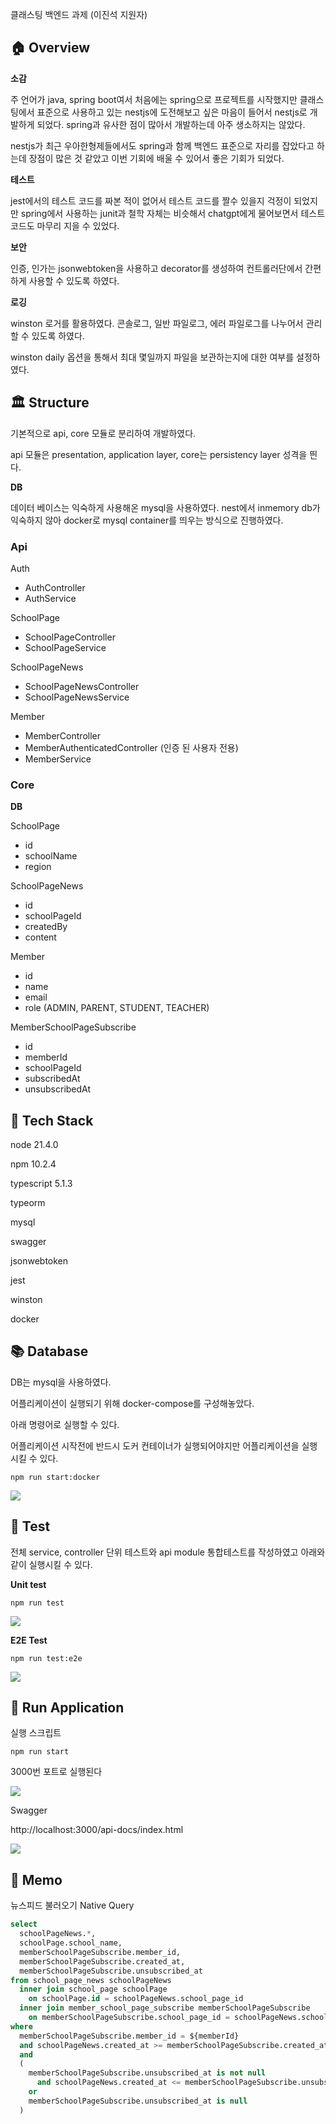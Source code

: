 클래스팅 백엔드 과제 (이진석 지원자)

## 🏠 Overview

**소감**

주 언어가 java, spring boot여서 처음에는 spring으로 프로젝트를 시작했지만 클래스팅에서 표준으로 사용하고 있는 nestjs에 도전해보고 싶은 마음이 들어서 nestjs로 개발하게 되었다. spring과 유사한 점이 많아서 개발하는데 아주 생소하지는 않았다.

nestjs가 최근 우아한형제들에서도 spring과 함께 백엔드 표준으로 자리를 잡았다고 하는데 장점이 많은 것 같았고 이번 기회에 배울 수 있어서 좋은 기회가 되었다.

**테스트**

jest에서의 테스트 코드를 짜본 적이 없어서 테스트 코드를 짤수 있을지 걱정이 되었지만 spring에서 사용하는 junit과 철학 자체는 비슷해서 chatgpt에게 물어보면서 테스트 코드도 마무리 지을 수 있었다.

**보안**

인증, 인가는 jsonwebtoken을 사용하고 decorator를 생성하여 컨트롤러단에서 간편하게 사용할 수 있도록 하였다.

**로깅**

winston 로거를 활용하였다. 콘솔로그, 일반 파일로그, 에러 파일로그를 나누어서 관리할 수 있도록 하였다.

winston daily 옵션을 통해서 최대 몇일까지 파일을 보관하는지에 대한 여부를 설정하였다.

## 🏛️ Structure

기본적으로 api, core 모듈로 분리하여 개발하였다.

api 모듈은 presentation, application layer, core는 persistency layer 성격을 띈다.

**DB**

데이터 베이스는 익숙하게 사용해온 mysql을 사용하였다. nest에서 inmemory db가 익숙하지 않아 docker로 mysql container를 띄우는 방식으로 진행하였다.

### Api

Auth

- AuthController
- AuthService

SchoolPage

- SchoolPageController
- SchoolPageService

SchoolPageNews

- SchoolPageNewsController
- SchoolPageNewsService

Member

- MemberController
- MemberAuthenticatedController (인증 된 사용자 전용)
- MemberService

### Core

**DB**

SchoolPage

- id
- schoolName
- region

SchoolPageNews

- id
- schoolPageId
- createdBy
- content

Member

- id
- name
- email
- role (ADMIN, PARENT, STUDENT, TEACHER)

MemberSchoolPageSubscribe

- id
- memberId
- schoolPageId
- subscribedAt
- unsubscribedAt

## 🎢 Tech Stack

node 21.4.0

npm 10.2.4

typescript 5.1.3

typeorm

mysql

swagger

jsonwebtoken

jest

winston

docker

## 📚 Database

DB는 mysql을 사용하였다.

어플리케이션이 실행되기 위해 docker-compose를 구성해놓았다.

아래 명령어로 실행할 수 있다.

어플리케이션 시작전에 반드시 도커 컨테이너가 실행되어야지만 어플리케이션을 실행시킬 수 있다.

```
npm run start:docker
```

![](docs/docker-container.png)

## 🧩 Test

전체 service, controller 단위 테스트와 api module 통합테스트를 작성하였고 아래와 같이 실행시킬 수 있다.

**Unit test**

```
npm run test
```

![](docs/unit-test.png)

**E2E Test**

```
npm run test:e2e
```

![](docs/e2e-test.png)

## 🏃 Run Application

실행 스크립트

```shellscript
npm run start
```

3000번 포트로 실행된다

![](docs/application-start.png)

Swagger

http://localhost:3000/api-docs/index.html

![](docs/swagger.jpeg)

## 🧾 Memo

뉴스피드 불러오기 Native Query

```sql
select
  schoolPageNews.*,
  schoolPage.school_name,
  memberSchoolPageSubscribe.member_id,
  memberSchoolPageSubscribe.created_at,
  memberSchoolPageSubscribe.unsubscribed_at
from school_page_news schoolPageNews
  inner join school_page schoolPage
    on schoolPage.id = schoolPageNews.school_page_id
  inner join member_school_page_subscribe memberSchoolPageSubscribe
    on memberSchoolPageSubscribe.school_page_id = schoolPageNews.school_page_id
where
  memberSchoolPageSubscribe.member_id = ${memberId}
  and schoolPageNews.created_at >= memberSchoolPageSubscribe.created_at
  and
  (
    memberSchoolPageSubscribe.unsubscribed_at is not null
      and schoolPageNews.created_at <= memberSchoolPageSubscribe.unsubscribed_at
    or
    memberSchoolPageSubscribe.unsubscribed_at is null
  )
```
